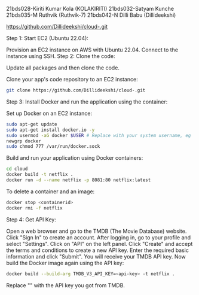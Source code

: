 
21bds028-Kiriti Kumar Kola (KOLAKIRITI)
21bds032-Satyam Kunche
21bds035-M Ruthvik (Ruthvik-7)
21bds042-N Dilli Babu (Dillideekshi)



https://github.com/Dillideekshi/cloud-.git



Step 1: Start EC2 (Ubuntu 22.04):

Provision an EC2 instance on AWS with Ubuntu 22.04.
Connect to the instance using SSH.
Step 2: Clone the code:

Update all packages and then clone the code.

Clone your app's code repository to an EC2 instance:

``` bash
git clone https://github.com/Dillideekshi/cloud-.git
```

Step 3: Install Docker and run the application using the container:

Set up Docker on an EC2 instance:

``` bash
sudo apt-get update
sudo apt-get install docker.io -y
sudo usermod -aG docker $USER # Replace with your system username, eg 'ubuntu'
newgrp docker
sudo chmod 777 /var/run/docker.sock
```

Build and run your application using Docker containers:

``` bash
cd cloud
docker build -t netflix .
docker run -d --name netflix -p 8081:80 netflix:latest
```

To delete a container and an image:

``` bash
docker stop <containerid>
docker rmi -f netflix
```

Step 4: Get API Key:

Open a web browser and go to the TMDB (The Movie Database) website.
Click "Sign In" to create an account.
After logging in, go to your profile and select "Settings".
Click on "API" on the left panel.
Click "Create" and accept the terms and conditions to create a new API key.
Enter the required basic information and click "Submit".
You will receive your TMDB API key.
Now build the Docker image again using the API key:

``` bash
docker build --build-arg TMDB_V3_API_KEY=<api-key> -t netflix .
```

Replace "<your-api-key>" with the API key you got from TMDB.
